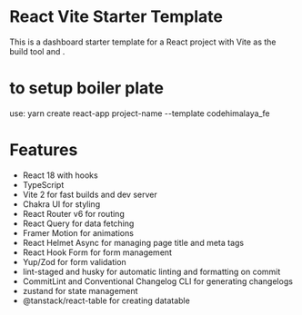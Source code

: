 # React Vite Starter Template

This is a dashboard starter template for a React project with Vite as the build tool and .

# to setup boiler plate
use: yarn create react-app project-name --template codehimalaya_fe
# Features

- React 18 with hooks
- TypeScript
- Vite 2 for fast builds and dev server
- Chakra UI for styling
- React Router v6 for routing
- React Query for data fetching
- Framer Motion for animations
- React Helmet Async for managing page title and meta tags
- React Hook Form for form management
- Yup/Zod for form validation
- lint-staged and husky for automatic linting and formatting on commit
- CommitLint and Conventional Changelog CLI for generating changelogs
- zustand for state management
- @tanstack/react-table for creating datatable


